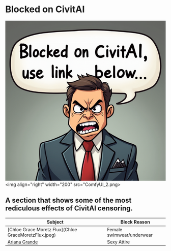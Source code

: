 # Blocked on CivitAI

![Blocked](ComfyUI_2.png)
<img align="right" width="200" src="ComfyUI_2.png>

## A section that shows some of the most rediculous effects of CivitAI censoring.

| Subject | Block Reason |
| ------- | ------------ |
| [Chloe Grace Moretz Flux](Chloe GraceMoretzFlux.jpeg) | Female swimwear/underwear |
| [Ariana Grande](arianagrande.jpeg) | Sexy Attire|

